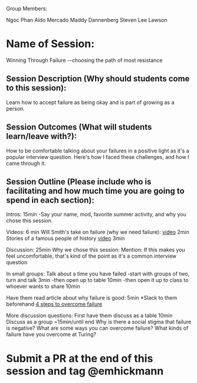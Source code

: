 

Group Members:

Ngoc Phan
Aldo Mercado
Maddy Dannenberg
Steven Lee Lawson

# Name of Session: 
Winning Through Failure --choosing the path of most resistance 

## Session Description (Why should students come to this session):

Learn how to accept failure as being okay and is part of growing as a person.

## Session Outcomes (What will students learn/leave with?):

How to be comfortable talking about your failures in a positive light as it's a popular interview question.
Here's how I faced these challenges, and how I came through it.

## Session Outline (Please include who is facilitating and how much time you are going to spend in each section):
Intros: 15min
  -Say your name, mod, favorite summer activity, and why you chose this session.
  
Videos: 6 min
Will Smith's take on failure (why we need failure): [video](https://www.youtube.com/watch?v=rBUSsP9rDsw) 2min
Stories of a famous people of history [video](https://www.youtube.com/watch?v=zLYECIjmnQs) 3min

Discussion: 25min
Why we chose this session: 
Mention: If this makes you feel uncomfortable, that's kind of the point as it's a common interview question

In small groups: Talk about a time you have failed 
  -start with groups of two, turn and talk 3min
  -then open up to table 10min
  -then open it up to class to whoever wants to share 10min

Have them read article about why failure is good: 5min
*Slack to them beforehand
  [4 steps to overcome failure](https://www.fastcompany.com/3035120/4-steps-to-overcoming-failure-and-using-it-to-your-advanta)

More discussion questions:
First have them discuss as a table 10min
Discuss as a group ~15min/until end
  Why is there a social stigma that failure is negative?
  What are some ways you can overcome failure?
  What kinds of failure have you overcome at Turing?

# Submit a PR at the end of this session and tag @emhickmann
